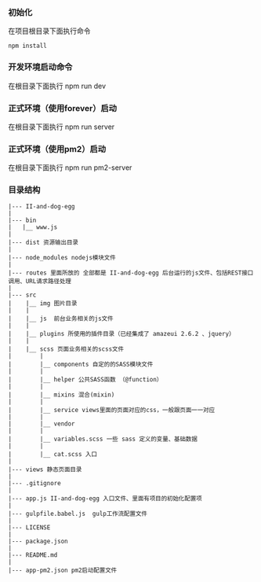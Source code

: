 ### 初始化
在项目根目录下面执行命令
	
	npm install

### 开发环境启动命令
在根目录下面执行
	npm run dev

### 正式环境（使用forever）启动
在根目录下面执行
	npm run server 

### 正式环境（使用pm2）启动
在根目录下面执行
	npm run pm2-server 

	
### 目录结构

	|--- II-and-dog-egg
	|
	|--- bin
	|   |__ www.js
	|
	|--- dist 资源输出目录
	|
	|--- node_modules nodejs模块文件
	|
	|--- routes 里面所放的 全部都是 II-and-dog-egg 后台运行的js文件、包括REST接口调用、URL请求路径处理
	|
	|--- src
	|    |__ img 图片目录
	|    |
	|    |__ js  前台业务相关的js文件
	|    |
	|    |__ plugins 所使用的插件目录（已经集成了 amazeui 2.6.2 、jquery）
	|    |
	|    |__ scss 页面业务相关的scss文件
	|        |
	|        |__ components 自定的的SASS模块文件
	|        |
	|        |__ helper 公共SASS函数 （@function）
	|        |
	|        |__ mixins 混合(mixin)
	|        |
	|        |__ service views里面的页面对应的css，一般跟页面一一对应
	|        |
	|        |__ vendor 
	|        |
	|        |__ variables.scss 一些 sass 定义的变量、基础数据
	|        |
	|        |__ cat.scss 入口
	|
	|--- views 静态页面目录
	|
	|--- .gitignore
	|
	|--- app.js II-and-dog-egg 入口文件、里面有项目的初始化配置项
	|
	|--- gulpfile.babel.js  gulp工作流配置文件
	|
	|--- LICENSE
	|
	|--- package.json 
	|
	|--- README.md
	|
	|--- app-pm2.json pm2启动配置文件